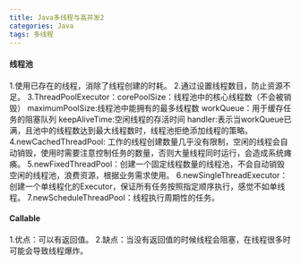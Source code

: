 ```yaml
---
title: Java多线程与高并发2
categories: Java
tags: 多线程
---
```

 #### 线程池
 1.使用已存在的线程，消除了线程创建的时耗。
 2.通过设置线程数目，防止资源不足。
 3.ThreadPoolExecutor：corePoolSize：线程池中的核心线程数（不会被销毁） maximumPoolSize:线程池中能拥有的最多线程数 workQueue：用于缓存任务的阻塞队列 keepAliveTime:空闲线程的存活时间 handler:表示当workQueue已满，且池中的线程数达到最大线程数时，线程池拒绝添加线程的策略。
 4.newCachedThreadPool: 工作的线程创建数量几乎没有限制，空闲的线程会自动销毁，使用时需要注意控制任务的数量，否则大量线程同时运行，会造成系统瘫痪。
 5.newFixedThreadPool：创建一个固定线程数量的线程池，不会自动销毁空闲的线程池，浪费资源，根据业务需求使用。
 6.newSingleThreadExecutor：创建一个单线程化的Executor，保证所有任务按照指定顺序执行，感觉不如单线程。
 7.newScheduleThreadPool：线程执行周期性的任务。
 #### Callable
 1.优点：可以有返回值。
 2.缺点：当没有返回值的时候线程会阻塞，在线程很多时可能会导致线程爆炸。